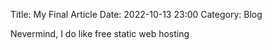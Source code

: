 Title: My Final Article
Date: 2022-10-13 23:00
Category: Blog

Nevermind, I do like free static web hosting

